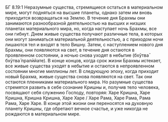 БГ 8.19:1	Неразумные существа, стремящиеся остаться в материальном мире, могут подняться на высшие планеты, однако затем им вновь приходится возвращаться на Землю. В течение дня Брахмы они занимаются разнообразной деятельностью на высших и низших планетах материального мира, но, когда наступает ночь Брахмы, все они гибнут. Днем живые существа получают различные тела, в которых они могут заниматься материальной деятельностью, а с приходом ночи лишаются тел и входят в тело Вишну. Затем, с наступлением нового дня Брахмы, они появляются на свет, в течение дня остаются в проявленном состоянии, а ночью снова уходят в небытие (бхӯтва̄ бхӯтва̄ пралӣйате). В конце концов, когда срок жизни Брахмы истекает, все живые существа уходят в небытие и остаются в непроявленном состоянии многие миллионы лет. В следующую эпоху, когда приходит новый Брахма, живые существа снова появляются на свет. Так они остаются пленниками материального мира. Но разумные существа стремятся развить в себе сознание Кришны и, получив тело человека, посвящают себя служению Господу, повторяя: Харе Кришна, Харе Кришна, Кришна Кришна, Харе Харе / Харе Рама, Харе Рама, Рама Рама, Харе Харе. В конце этой жизни они переносятся на духовную планету Кришны, где обретают вечное счастье, и уже никогда не рождаются в материальном мире.